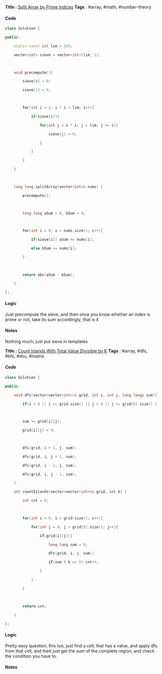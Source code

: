 **Title :** [Split Array by Prime Indices](https://leetcode.com/problems/split-array-by-prime-indices/)
**Tags** : #array, #math, #number-theory

#### Code
```cpp
class Solution {

public:

    static const int lim = 1e5;

    vector<int> sieve = vector<int>(lim, 1);

  

    void precompute(){

        sieve[0] = 0;

        sieve[1] = 0;

  

        for(int i = 2; i * i < lim; i++){

            if(sieve[i]){

                for(int j = i * i; j < lim; j += i){

                    sieve[j] = 0;

                }

            }

        }

    }

  

    long long splitArray(vector<int>& nums) {

        precompute();

  

        long long aSum = 0, bSum = 0;

  

        for(int i = 0; i < nums.size(); i++){

            if(sieve[i]) aSum += nums[i];

            else bSum += nums[i];

        }

  

        return abs(aSum - bSum);

    }

};

```
#### Logic
Just precompute the sieve, and then once you know whether an index is prime or not, take its sum accordingly, that is it
#### Notes
Nothing much, just put sieve in templates


**Title :** [Count Islands With Total Value Divisible by K](https://leetcode.com/problems/count-islands-with-total-value-divisible-by-k/)
**Tags** :  #array, #dfs, #bfs, #dsu, #matrix

#### Code
```cpp
class Solution {

public:

    void dfs(vector<vector<int>>& grid, int i, int j, long long& sum){

        if(i < 0 || i >= grid.size() || j < 0 || j >= grid[0].size() || grid[i][j] == 0) return;

  

        sum += grid[i][j];

        grid[i][j] = 0;

  

        dfs(grid, i + 1, j, sum);

        dfs(grid, i, j + 1, sum);

        dfs(grid, i - 1, j, sum);

        dfs(grid, i, j - 1, sum);

    }

    int countIslands(vector<vector<int>>& grid, int k) {

        int cnt = 0;

  

        for(int i = 0; i < grid.size(); i++){

            for(int j = 0; j < grid[0].size(); j++){

                if(grid[i][j]){

                    long long sum = 0;

                    dfs(grid, i, j, sum);

                    if(sum % k == 0) cnt++;

                }

            }

        }

  

        return cnt;

    }

};
```
#### Logic
Pretty easy question, this too, just find a cell, that has a value, and apply dfs from that cell, and then just get the sum of the complete region, and check the condition you have to.
#### Notes








